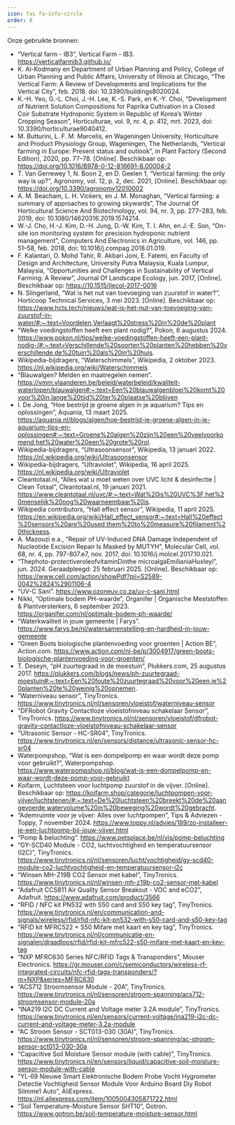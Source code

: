 ```yaml
---
icon: fas fa-info-circle
order: 8       
---
```


Onze gebruikte bronnen:
- “Vertical farm - IB3”, Vertical Farm - IB3. https://verticalfarmib3.github.io/
- K. Al-Kodmany en Department of Urban Planning and Policy, College of Urban Planning and Public Affairs, University of Illinois at Chicago, “The Vertical Farm: A Review of Developments and Implications for the Vertical City”, feb. 2018. doi: 10.3390/buildings8020024.
- K.-H. Yeo, G.-L. Choi, J.-H. Lee, K.-S. Park, en K.-Y. Choi, “Development of Nutrient Solution Compositions for Paprika Cultivation in a Closed Coir Substrate Hydroponic System in Republic of Korea’s Winter Cropping Season”, Horticulturae, vol. 9, nr. 4, p. 412, mrt. 2023, doi: 10.3390/horticulturae9040412.
- M. Butturini, L. F. M. Marcelis, en Wageningen University, Horticulture and Product Physiology Group, Wageningen, The Netherlands, “Vertical farming in Europe: Present status and outlook”, in Plant Factory (Second Edition), 2020, pp. 77–78. [Online]. Beschikbaar op: https://doi.org/10.1016/B978-0-12-816691-8.00004-2
- T. Van Gerrewey 1, N. Boon 2, en D. Geelen 1, “Vertical farming: the only way is up?”, Agronomy, vol. 12, p. 2, dec. 2021, [Online]. Beschikbaar op: https://doi.org/10.3390/agronomy12010002
- A. M. Beacham, L. H. Vickers, en J. M. Monaghan, “Vertical farming: a summary of approaches to growing skywards”, The Journal Of Horticultural Science And Biotechnology, vol. 94, nr. 3, pp. 277–283, feb. 2019, doi: 10.1080/14620316.2019.1574214.
- W.-J. Cho, H.-J. Kim, D.-H. Jung, D.-W. Kim, T. I. Ahn, en J.-E. Son, “On-site ion monitoring system for precision hydroponic nutrient management”, Computers And Electronics in Agriculture, vol. 146, pp. 51–58, feb. 2018, doi: 10.1016/j.compag.2018.01.019.
- F. Kalantari, O. Mohd Tahir, R. Akbari Joni, E. Fatemi, en Faculty of Design and Architecture, University Putra Malaysia, Kuala Lumpur, Malaysia, “Opportunities and Challenges in Sustainability of Vertical Farming: A Review”, Journal Of Landscape Ecology, jun. 2017, [Online]. Beschikbaar op: https://10.1515/jlecol-2017-0016
- N. Slingerland, “Wat is het nut van toevoeging van zuurstof in water?”, Horticoop Technical Services, 3 mei 2023. [Online]. Beschikbaar op: https://www.hcts.tech/nieuws/wat-is-het-nut-van-toevoeging-van-zuurstof-in-water/#:~:text=Voordelen,Verlaagt%20stress%20in%20de%20plant 
- “Welke voedingstoffen heeft een plant nodig?”, Pokon, 6 augustus 2024. https://www.pokon.nl/tips/welke-voedingstoffen-heeft-een-plant-nodig-/#:~:text=Verschillende%20soorten%20planten%20hebben%20verschillende,de%20tuin%20als%20in%20huis.
- Wikipedia-bijdragers, “Waterschimmels”, Wikipedia, 2 oktober 2023. https://nl.wikipedia.org/wiki/Waterschimmels
- “Blauwalgen? Melden en maatregelen nemen”. https://vmm.vlaanderen.be/beleid/waterbeleid/kwaliteit-waterlopen/blauwalgen#:~:text=Een%20blauwalgenbloei%20komt%20voor%20in,lange%20tijd%20ter%20plaatse%20blijven
- I. De Jong, “Hoe bestrijd je groene algen in je aquarium? Tips en oplossingen”, Aquania, 13 maart 2025. https://aquania.nl/blogs/algen/hoe-bestrijd-je-groene-algen-in-je-aquarium-tips-en-oplossingen#:~:text=Groene%20algen%20zijn%20een%20veelvoorkomend,het%20water%20een%20grote%20rol.
- Wikipedia-bijdragers, “Ultrasoonsensor”, Wikipedia, 13 januari 2022. https://nl.wikipedia.org/wiki/Ultrasoonsensor
- Wikipedia-bijdragers, “Ultraviolet”, Wikipedia, 16 april 2025. https://nl.wikipedia.org/wiki/Ultraviolet
- Cleantotaal.nl, “Alles wat u moet weten over UVC licht & desinfectie | Clean Totaal”, Cleantotaal.nl, 19 januari 2021. https://www.cleantotaal.nl/uvc/#:~:text=Wat%20is%20UVC%3F,het%20menselijk%20oog%20waarneembaar%20is.
- Wikipedia contributors, “Hall effect sensor”, Wikipedia, 11 april 2025. https://en.wikipedia.org/wiki/Hall_effect_sensor#:~:text=Hall%20effect%20sensors%20are%20used,them%20to%20measure%20filament%20thickness.
- A. Mazouzi e.a., “Repair of UV-Induced DNA Damage Independent of Nucleotide Excision Repair Is Masked by MUTYH”, Molecular Cell, vol. 68, nr. 4, pp. 797-807.e7, nov. 2017, doi: 10.1016/j.molcel.2017.10.021.
- “Thephoto-protectiveroleofvitaminDinthe microalgaEmilianiaHuxleyi”, jun. 2024. Geraadpleegd: 25 februari 2025. [Online]. Beschikbaar op: https://www.cell.com/action/showPdf?pii=S2589-0042%2824%2901106-4
- “UV-C Sani”. https://www.ozoneuv.co.za/uv-c-sani.html
- Nikki, “Optimale bodem PH-waarde”, Organifer | Organische Meststoffen & Plantversterkers, 6 september 2023. https://organifer.com/nl/optimale-bodem-ph-waarde/
- “Waterkwaliteit in jouw gemeente | Farys”. https://www.farys.be/nl/watersamenstelling-en-hardheid-in-jouw-gemeente
- “Green Boots biologische plantenvoeding voor groenten | Action BE”, Action.com. https://www.action.com/nl-be/p/3004917/green-boots-biologische-plantenvoeding-voor-groenten/
- T. Deseyn, “pH zuurtegraad in de moestuin”, Plukkers.com, 25 augustus 2017. https://plukkers.com/blogs/news/ph-zuurtegraad-moestuin#:~:text=Een%20foute%20zuurtegraad%20voor%20een,je%20planten%20te%20weinig%20opnemen.
- “Waterniveau sensor”, TinyTronics. https://www.tinytronics.nl/nl/sensoren/vloeistof/waterniveau-sensor
- “DFRobot Gravity Contactloze vloeistofniveau schakelaar Sensor”, TinyTronics. https://www.tinytronics.nl/nl/sensoren/vloeistof/dfrobot-gravity-contactloze-vloeistofniveau-schakelaar-sensor
- “Ultrasonic Sensor - HC-SR04”, TinyTronics. https://www.tinytronics.nl/en/sensors/distance/ultrasonic-sensor-hc-sr04
- Waterpompshop, “Wat is een dompelpomp en waar wordt deze pomp voor gebruikt?”, Waterpompshop. https://www.waterpompshop.nl/blog/wat-is-een-dompelpomp-en-waar-wordt-deze-pomp-voor-gebruikt
- Koifarm, Luchtsteen voor luchtpomp zuurstof in de vijver. [Online]. Beschikbaar op: https://koifarm.shop/categorie/luchtpompen-voor-vijver/luchtstenen/#:~:text=De%20luchtsteen%20breekt%20de%20aangevoerde,watervolume%20in%20beweging%20wordt%20gebracht.
- “Ademruimte voor je vijver: Alles over luchtpompen”, Tips & Adviezen - Toppy, 7 november 2024. https://www.toppy.nl/advies/189/zo-installeer-je-een-luchtpomp-bij-jouw-vijver.html
- “Pomp & beluchting”. https://www.petsplace.be/nl/vis/pomp-beluchting
- “GY-SCD40 Module - CO2, luchtvochtigheid en temperatuursensor (I2C)”, TinyTronics. https://www.tinytronics.nl/nl/sensoren/lucht/vochtigheid/gy-scd40-module-co2-luchtvochtigheid-en-temperatuursensor-i2c
- “Winsen MH-Z19B CO2 Sensor met kabel”, TinyTronics. https://www.tinytronics.nl/nl/winsen-mh-z19b-co2-sensor-met-kabel
- “Adafruit CCS811 Air Quality Sensor Breakout - VOC and eCO2”, Adafruit. https://www.adafruit.com/product/3566
- “RFID / NFC kit PN532 with S50 card and S50 key tag”, TinyTronics. https://www.tinytronics.nl/en/communication-and-signals/wireless/rfid/rfid-nfc-kit-pn532-with-s50-card-and-s50-key-tag
- “RFID kit MFRC522 + S50 Mifare met kaart en key tag”, TinyTronics. https://www.tinytronics.nl/nl/communicatie-en-signalen/draadloos/rfid/rfid-kit-mfrc522-s50-mifare-met-kaart-en-key-tag
- “NXP MFRC630 Series NFC/RFID Tags & Transponders”, Mouser Electronics. https://gr.mouser.com/c/semiconductors/wireless-rf-integrated-circuits/nfc-rfid-tags-transponders/?m=NXP&series=MFRC630
- “ACS712 Stroomsensor Module - 20A”, TinyTronics. https://www.tinytronics.nl/nl/sensoren/stroom-spanning/acs712-stroomsensor-module-20a
- “INA219 I2C DC Current and Voltage meter 3.2A module”, TinyTronics. https://www.tinytronics.nl/en/sensors/current-voltage/ina219-i2c-dc-current-and-voltage-meter-3.2a-module
- “AC Stroom Sensor - SCT013-030 (30A)”, TinyTronics. https://www.tinytronics.nl/nl/sensoren/stroom-spanning/ac-stroom-sensor-sct013-030-30a
- “Capacitive Soil Moisture Sensor module (with cable)”, TinyTronics. https://www.tinytronics.nl/en/sensors/liquid/capacitive-soil-moisture-sensor-module-with-cable
- “YL-69 Nieuwe Smart Elektronische Bodem Probe Vocht Hygrometer Detectie Vochtigheid Sensor Module Voor Arduino Board Diy Robot Slimme1 Auto”, AliExpress. https://nl.aliexpress.com/item/1005004305871722.html   
- “Soil Temperature-Moisture Sensor SHT10”, Gotron. https://www.gotron.be/soil-temperature-moisture-sensor.html
